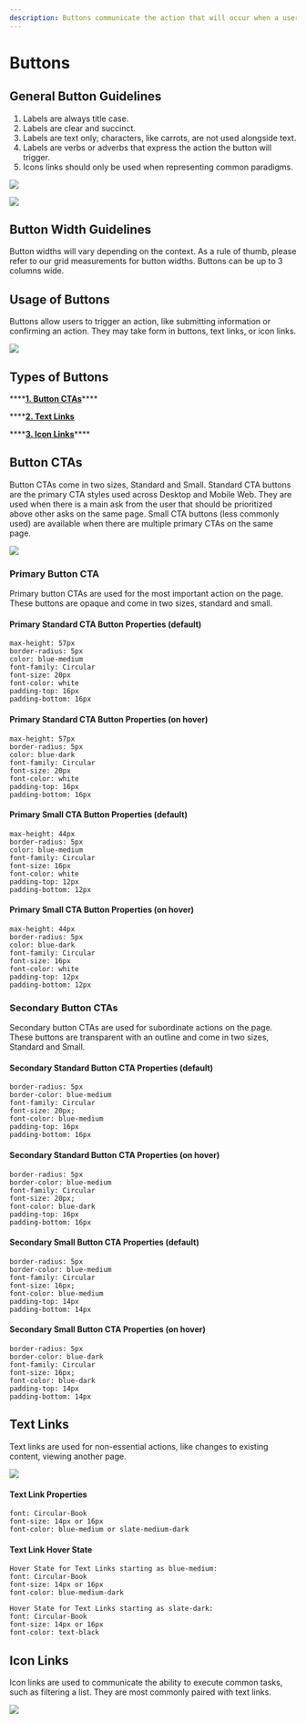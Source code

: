 ```yaml
---
description: Buttons communicate the action that will occur when a user taps them.
---
```


# Buttons

## General Button Guidelines

1. Labels are always title case. 
2. Labels are clear and succinct.
3. Labels are text only; characters, like carrots, are not used alongside text.
4. Labels are verbs or adverbs that express the action the button will trigger.
5. Icons links should only be used when representing common paradigms.

![](../.gitbook/assets/button-usage-right-vs-wrong-1.png)

![](../.gitbook/assets/button-usage-right-vs-wrong.png)

### 

## Button Width Guidelines

Button widths will vary depending on the context. As a rule of thumb, please refer to our grid measurements for button widths. Buttons can be up to 3 columns wide.

## Usage of Buttons

Buttons allow users to trigger an action, like submitting information or confirming an action. They may take form in buttons, text links, or icon links.

![](../.gitbook/assets/cleaning-page-example-buttons.png)

## Types of Buttons

\*\*\*\*[**1. Button CTAs**](buttons.md#button-ctas)\*\*\*\*

\*\*\*\*[**2. Text Links**](buttons.md#text-links)

\*\*\*\*[**3. Icon Links**](buttons.md#icon-links)\*\*\*\*

## Button CTAs

Button CTAs come in two sizes, Standard and Small. Standard CTA buttons are the primary CTA styles used across Desktop and Mobile Web. They are used when there is a main ask from the user that should be prioritized above other asks on the same page. Small CTA buttons \(less commonly used\) are available when there are multiple primary CTAs on the same page.

![](../.gitbook/assets/cta-overview.png)

### Primary Button CTA

Primary button CTAs are used for the most important action on the page. These buttons are opaque and come in two sizes, standard and small. 

#### Primary Standard CTA Button Properties \(default\)

```text
max-height: 57px
border-radius: 5px
color: blue-medium
font-family: Circular
font-size: 20px
font-color: white
padding-top: 16px
padding-bottom: 16px
```

#### Primary Standard CTA Button Properties \(on hover\)

```text
max-height: 57px
border-radius: 5px
color: blue-dark
font-family: Circular
font-size: 20px
font-color: white
padding-top: 16px
padding-bottom: 16px
```

#### Primary Small CTA Button Properties \(default\)

```text
max-height: 44px
border-radius: 5px
color: blue-medium
font-family: Circular
font-size: 16px
font-color: white
padding-top: 12px
padding-bottom: 12px
```

#### Primary Small CTA Button Properties \(on hover\)

```text
max-height: 44px
border-radius: 5px
color: blue-dark
font-family: Circular
font-size: 16px
font-color: white
padding-top: 12px
padding-bottom: 12px
```

### Secondary Button CTAs

Secondary button CTAs are used for subordinate actions on the page. These buttons are transparent with an outline and come in two sizes, Standard and Small. 

#### Secondary Standard Button CTA Properties \(default\)

```text
border-radius: 5px
border-color: blue-medium
font-family: Circular
font-size: 20px;
font-color: blue-medium
padding-top: 16px
padding-bottom: 16px
```

#### Secondary Standard Button CTA Properties \(on hover\)

```text
border-radius: 5px
border-color: blue-medium
font-family: Circular
font-size: 20px;
font-color: blue-dark
padding-top: 16px
padding-bottom: 16px
```

#### Secondary Small Button CTA Properties \(default\)

```text
border-radius: 5px
border-color: blue-medium
font-family: Circular
font-size: 16px;
font-color: blue-medium
padding-top: 14px
padding-bottom: 14px
```

#### Secondary Small Button CTA Properties \(on hover\)

```text
border-radius: 5px
border-color: blue-dark
font-family: Circular
font-size: 16px;
font-color: blue-dark
padding-top: 14px
padding-bottom: 14px
```

>

## Text Links

Text links are used for non-essential actions, like changes to existing content, viewing another page.

![](../.gitbook/assets/text-links%20%281%29.png)

#### Text Link Properties

```text
font: Circular-Book
font-size: 14px or 16px
font-color: blue-medium or slate-medium-dark
```

#### Text Link Hover State

```text
Hover State for Text Links starting as blue-medium:
font: Circular-Book
font-size: 14px or 16px
font-color: blue-medium-dark

Hover State for Text Links starting as slate-dark:
font: Circular-Book
font-size: 14px or 16px
font-color: text-black
```

## Icon Links

Icon links are used to communicate the ability to execute common tasks, such as filtering a list. They are most commonly paired with text links.

![](../.gitbook/assets/display-icon-links%20%281%29.png)


